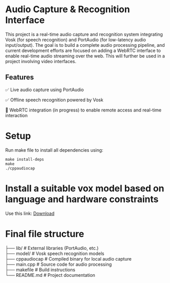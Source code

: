 # Audio Capture & Recognition Interface
This project is a real-time audio capture and recognition system integrating Vosk (for speech recognition) and PortAudio (for low-latency audio input/output). The goal is to build a complete audio processing pipeline, and current development efforts are focused on adding a WebRTC interface to enable real-time audio streaming over the web.
This will further be used in a project involving video interfaces.

## Features
✅ Live audio capture using PortAudio

✅ Offline speech recognition powered by Vosk

🔄 WebRTC integration (in progress) to enable remote access and real-time interaction

# Setup
Run make file to install all dependencies using:
```
make install-deps
make
./cppaudiocap
```

# Install a suitable vox model based on language and hardware constraints
Use this link: [Download](https://alphacephei.com/vosk/models)


# Final file structure


├── lib/                     # External libraries (PortAudio, etc.)<br>
├── model/                 # Vosk speech recognition models<br>
├── cppaudiocap             # Compiled binary for local audio capture<br>
├── main.cpp          # Source code for audio processing<br>
├── makefile                # Build instructions<br>
└── README.md               # Project documentation<br>


